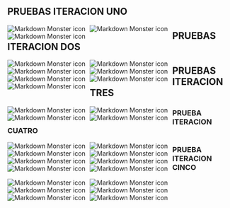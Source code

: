 ## PRUEBAS ITERACION UNO

<img src="imagenes_readme/iteracion1_imagen3_pruebas.png"
     alt="Markdown Monster icon"
     style="float: left; margin-right: 10px;" />

<img src="imagenes_readme/iteracion1_imagen4_pruebas.png"
     alt="Markdown Monster icon"
     style="float: left; margin-right: 10px;" />

<img src="imagenes_readme/iteracion1_imagen5_pruebas.png"
     alt="Markdown Monster icon"
     style="float: left; margin-right: 10px;" />


## PRUEBAS ITERACION DOS
<img src="imagenes_readme/iteracion2_imagen1_pruebas.png"
     alt="Markdown Monster icon"
     style="float: left; margin-right: 10px;" />

<img src="imagenes_readme/iteracion2_imagen2_pruebas.png"
     alt="Markdown Monster icon"
     style="float: left; margin-right: 10px;" />

<img src="imagenes_readme/anexo_iteracion2_pruebas1.png"
     alt="Markdown Monster icon"
     style="float: left; margin-right: 10px;" />

<img src="imagenes_readme/anexo_iteracion2_pruebas2.png"
     alt="Markdown Monster icon"
     style="float: left; margin-right: 10px;" />

<img src="imagenes_readme/anexo_iteracion2_pruebas3.png"
     alt="Markdown Monster icon"
     style="float: left; margin-right: 10px;" />

<img src="imagenes_readme/anexo_iteracion2_pruebas4.png"
     alt="Markdown Monster icon"
     style="float: left; margin-right: 10px;" />

<img src="imagenes_readme/anexo_iteracion2_pruebas5.png"
     alt="Markdown Monster icon"
     style="float: left; margin-right: 10px;" />


## PRUEBAS ITERACION TRES
<img src="imagenes_readme/iteracion3_imagen7_pruebas.png"
     alt="Markdown Monster icon"
     style="float: left; margin-right: 10px;" />

<img src="imagenes_readme/iteracion3_imagen8_pruebas.png"
     alt="Markdown Monster icon"
     style="float: left; margin-right: 10px;" />

<img src="imagenes_readme/iteracion3_imagen9_pruebas.png"
     alt="Markdown Monster icon"
     style="float: left; margin-right: 10px;" />

<img src="imagenes_readme/iteracion3_imagen10_pruebas.png"
     alt="Markdown Monster icon"
     style="float: left; margin-right: 10px;" />
     

### PRUEBA ITERACION CUATRO
<img src="imagenes_readme\anexo_iteracion4_casosDePruebas1.png"
     alt="Markdown Monster icon"
     style="float: left; margin-right: 10px;" />

<img src="imagenes_readme\anexo_iteracion4_casosDePruebas2.png"
     alt="Markdown Monster icon"
     style="float: left; margin-right: 10px;" />

<img src="imagenes_readme\anexo_iteracion4_casosDePruebas3.png"
     alt="Markdown Monster icon"
     style="float: left; margin-right: 10px;" />

<img src="imagenes_readme\anexo_iteracion4_pruebas1.png"
     alt="Markdown Monster icon"
     style="float: left; margin-right: 10px;" />

<img src="imagenes_readme\anexo_iteracion4_pruebas2.png"
     alt="Markdown Monster icon"
     style="float: left; margin-right: 10px;" />

<img src="imagenes_readme\anexo_iteracion4_pruebas3.png"
     alt="Markdown Monster icon"
     style="float: left; margin-right: 10px;" />

<img src="imagenes_readme\anexo_iteracion4_pruebas4.png"
     alt="Markdown Monster icon"
     style="float: left; margin-right: 10px;" />

<img src="imagenes_readme\anexo_iteracion4_pruebas5.png"
     alt="Markdown Monster icon"
     style="float: left; margin-right: 10px;" />
     
### PRUEBA ITERACION CINCO
<img src="imagenes_readme/anexo_iteracion4_casosDePruebas1.png"
     alt="Markdown Monster icon"
     style="float: left; margin-right: 10px;" />

<img src="imagenes_readme/anexo_iteracion4_casosDePruebas2.png"
     alt="Markdown Monster icon"
     style="float: left; margin-right: 10px;" />

<img src="imagenes_readme/anexo_iteracion4_casosDePruebas3.png"
     alt="Markdown Monster icon"
     style="float: left; margin-right: 10px;" />

<img src="imagenes_readme\anexo_iteracion5_p1.png"
     alt="Markdown Monster icon"
     style="float: left; margin-right: 10px;" />
     
<img src="imagenes_readme\anexo_iteracion5_p2.png"
     alt="Markdown Monster icon"
     style="float: left; margin-right: 10px;" />
     
<img src="imagenes_readme\anexo_iteracion5_p3.png"
     alt="Markdown Monster icon"
     style="float: left; margin-right: 10px;" />

